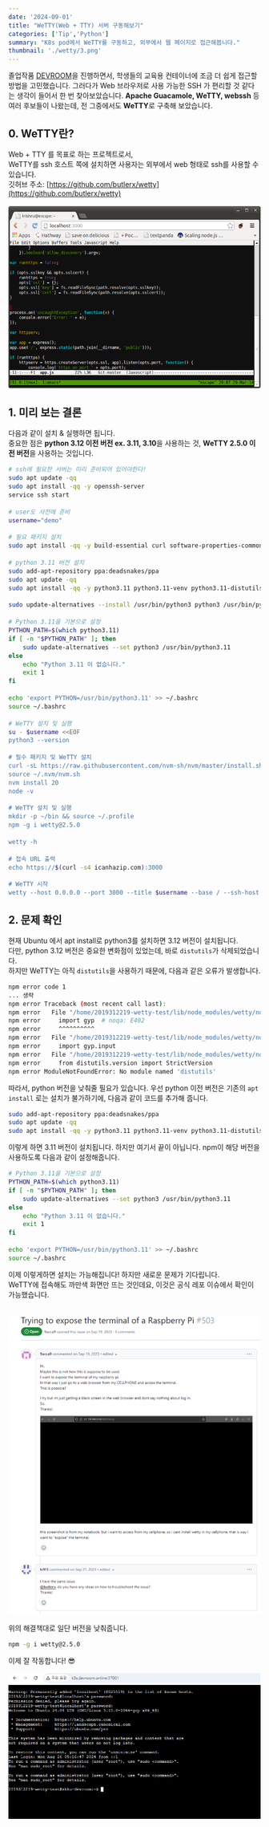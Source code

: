 ```yaml
---
date: '2024-09-01'
title: "WeTTY(Web + TTY) 서버 구동해보기"
categories: ['Tip','Python']
summary: "K8s pod에서 WeTTY를 구동하고, 외부에서 웹 페이지로 접근해봅니다."
thumbnail: './wetty/3.png'
---
```


졸업작품 [DEVROOM](https://github.com/DEVROOM-OFFICIAL/DEVROOM-backend)을 진행하면서, 학생들의 교육용 컨테이너에 조금 더 쉽게 접근할 방법을 고민했습니다. 그러다가 Web 브라우저로 사용 가능한 SSH 가 편리할 것 같다는 생각이 들어서 한 번 찾아보았습니다. **Apache Guacamole, WeTTY, webssh** 등 여러 후보들이 나왔는데, 전 그중에서도 **WeTTY**로 구축해 보았습니다.

## 0. WeTTY란?
Web + TTY 를 목표로 하는 프로젝트로서,  
WeTTY를 ssh 호스트 쪽에 설치하면 사용자는 외부에서 web 형태로 ssh를 사용할 수 있습니다.  
깃허브 주소: [https://github.com/butlerx/wetty](https://github.com/butlerx/wetty)
</br>  
![1](./wetty/1.png)

## 1. 미리 보는 결론

다음과 같이 설치 & 실행하면 됩니다.  
중요한 점은 **python 3.12 이전 버전 ex. 3.11, 3.10**을 사용하는 것, **WeTTY 2.5.0 이전 버전**을 사용하는 것입니다.  


```bash
# ssh에 필요한 서버는 미리 준비되어 있어야한다!
sudo apt update -qq
sudo apt install -qq -y openssh-server
service ssh start

# user도 사전에 준비
username="demo"

# 필요 패키지 설치
sudo apt install -qq -y build-essential curl software-properties-common openssh-client

# python 3.11 버전 설치
sudo add-apt-repository ppa:deadsnakes/ppa
sudo apt update -qq
sudo apt install -qq -y python3.11 python3.11-venv python3.11-distutils

sudo update-alternatives --install /usr/bin/python3 python3 /usr/bin/python3.11 1

# Python 3.11을 기본으로 설정
PYTHON_PATH=$(which python3.11)
if [ -n "$PYTHON_PATH" ]; then
    sudo update-alternatives --set python3 /usr/bin/python3.11
else
    echo "Python 3.11 이 없습니다."
    exit 1
fi

echo 'export PYTHON=/usr/bin/python3.11' >> ~/.bashrc
source ~/.bashrc

# WeTTY 설치 및 실행
su - $username <<EOF
python3 --version

# 필수 패키지 및 WeTTY 설치
curl -sL https://raw.githubusercontent.com/nvm-sh/nvm/master/install.sh | bash && source ~/.profile
source ~/.nvm/nvm.sh
nvm install 20
node -v

# WeTTY 설치 및 실행
mkdir -p ~/bin && source ~/.profile
npm -g i wetty@2.5.0

wetty -h

# 접속 URL 출력
echo https://$(curl -s4 icanhazip.com):3000

# WeTTY 시작
wetty --host 0.0.0.0 --port 3000 --title $username --base / --ssh-host localhost --ssh-user $username --ssh-port 22 --ssh-auth password
```

## 2. 문제 확인
현재 Ubuntu 에서 apt install로 python3를 설치하면 3.12 버전이 설치됩니다.  
다만, python 3.12 버전은 중요한 변화점이 있었는데, 바로 `distutils`가 삭제되었습니다.  
하지만 WeTTY는 아직 `distutils`을 사용하기 때문에, 다음과 같은 오류가 발생합니다.

```bash
npm error code 1
... 생략
npm error Traceback (most recent call last):
npm error   File "/home/2019312219-wetty-test/lib/node_modules/wetty/node_modules/node-gyp/gyp/gyp_main.py", line 42, in <module>
npm error     import gyp  # noqa: E402
npm error     ^^^^^^^^^^
npm error   File "/home/2019312219-wetty-test/lib/node_modules/wetty/node_modules/node-gyp/gyp/pylib/gyp/__init__.py", line 9, in <module>
npm error     import gyp.input
npm error   File "/home/2019312219-wetty-test/lib/node_modules/wetty/node_modules/node-gyp/gyp/pylib/gyp/input.py", line 19, in <module>
npm error     from distutils.version import StrictVersion
npm error ModuleNotFoundError: No module named 'distutils'

```

따라서, python 버전을 낮춰줄 필요가 있습니다. 우선 python 이전 버전은 기존의 `apt install` 로는 설치가 불가하기에, 다음과 같이 코드를 추가해 줍니다.  
```bash
sudo add-apt-repository ppa:deadsnakes/ppa
sudo apt update -qq
sudo apt install -qq -y python3.11 python3.11-venv python3.11-distutils
```

이렇게 하면 3.11 버전이 설치됩니다. 하지만 여기서 끝이 아닙니다. npm이 해당 버전을 사용하도록 다음과 같이 설정해줍니다.

```bash
# Python 3.11을 기본으로 설정
PYTHON_PATH=$(which python3.11)
if [ -n "$PYTHON_PATH" ]; then
    sudo update-alternatives --set python3 /usr/bin/python3.11
else
    echo "Python 3.11 이 없습니다."
    exit 1
fi

echo 'export PYTHON=/usr/bin/python3.11' >> ~/.bashrc
source ~/.bashrc
```

이제 이렇게하면 설치는 가능해집니다! 하지만 새로운 문제가 기다립니다.  
WeTTY에 접속해도 까만색 화면만 뜨는 것인데요, 이것은 공식 레포 이슈에서 확인이 가능했습니다.  
</br>  
  
![2](./wetty/2.png)

위의 해결책대로 일단 버전을 낮춰줍니다.

```bash
npm -g i wetty@2.5.0
```

이제 잘 작동합니다! 😎

![3](./wetty/3.png)